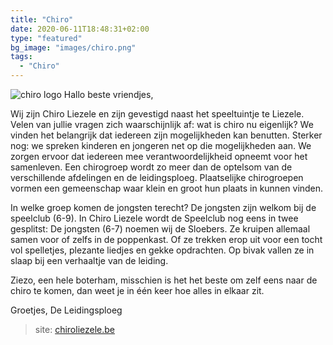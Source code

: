 ```yaml
---
title: "Chiro"
date: 2020-06-11T18:48:31+02:00
type: "featured"
bg_image: "images/chiro.png"
tags:
  - "Chiro"
---
```

![chiro logo](/images/chiro_logo.png#floatleft)
Hallo beste vriendjes,

Wij zijn Chiro Liezele en zijn gevestigd naast het speeltuintje te Liezele. Velen van jullie vragen zich waarschijnlijk af: wat is chiro nu eigenlijk?
We vinden het belangrijk dat iedereen zijn mogelijkheden kan benutten. Sterker nog: we spreken kinderen en jongeren net op die mogelijkheden aan.
We zorgen ervoor dat iedereen mee verantwoordelijkheid opneemt voor het samenleven.
Een chirogroep wordt zo meer dan de optelsom van de verschillende afdelingen en de leidingsploeg.
Plaatselijke chirogroepen vormen een gemeenschap waar klein en groot hun plaats in kunnen vinden.

In welke groep komen de jongsten terecht?
De jongsten zijn welkom bij de speelclub (6-9).
In Chiro Liezele wordt de Speelclub nog eens in twee gesplitst: De jongsten (6-7) noemen wij de Sloebers. Ze kruipen allemaal samen voor of zelfs in de poppenkast. Of ze trekken erop uit voor een tocht vol spelletjes, plezante liedjes en gekke opdrachten.
Op bivak vallen ze in slaap bij een verhaaltje van de leiding.

Ziezo, een hele boterham, misschien is het het beste om zelf eens naar de chiro te komen, dan weet je in één keer hoe alles in elkaar zit.

Groetjes, De Leidingsploeg

> site: [chiroliezele.be](https://chiroliezele.be/)


